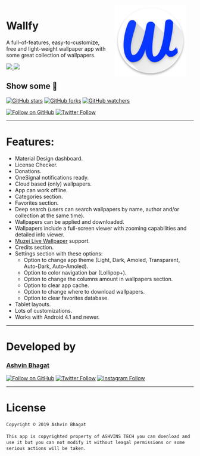 <img src="https://raw.githubusercontent.com/ashvinstech/Website-Resources/master/web_hi_res_512.png" width="192" align="right" hspace="20" />

Wallfy
======


A full-of-features, easy-to-customize, free and light-weight wallpaper app with some great collection of wallpapers.

<a target="_blank" href="https://play.google.com/store/apps/details?id=com.ashvinstech.wallfy">
<img src="https://upload.wikimedia.org/wikipedia/commons/thumb/c/cd/Get_it_on_Google_play.svg/1280px-Get_it_on_Google_play.svg.png" width="200"/>
</a>

<a target="_blank" href="https://paypal.me/ashvinstech?locale.x=en_GB">
<img src="https://jahirfiquitiva.com/share/support_my_work.svg?maxAge=432000" width="200"/>
</a>

## Show some  :blue_heart:
[![GitHub stars](https://img.shields.io/github/stars/jahirfiquitiva/Frames.svg?style=social&label=Star)](https://github.com/ashvinstech/Website-Resources)
[![GitHub forks](https://img.shields.io/github/forks/jahirfiquitiva/Frames.svg?style=social&label=Fork)](https://github.com/ashvinstech/Website-Resources/fork)
[![GitHub watchers](https://img.shields.io/github/watchers/jahirfiquitiva/Frames.svg?style=social&label=Watch)](https://github.com/ashvinstech/Website-Resources)

[![Follow on GitHub](https://img.shields.io/github/followers/jahirfiquitiva.svg?style=social&label=Follow)](https://github.com/ashvinstech)
[![Twitter Follow](https://img.shields.io/twitter/follow/jahirfiquitiva.svg?style=social)](https://twitter.com/ashvinstech)


---


# Features:
- Material Design dashboard.
- License Checker.
- Donations.
- OneSignal notifications ready.
- Cloud based (only) wallpapers.
- App can work offline.
- Categories section.
- Favorites section.
- Deep search (users can search wallpapers by name, author and/or collection at the same time).
- Wallpapers can be applied and downloaded.
- Wallpapers include a full-screen viewer with zooming capabilities and detailed info viewer.
- [Muzei Live Wallpaper](http://muzei.co/) support.
- Credits section.
- Settings section with these options:
	- Option to change app theme (Light, Dark, Amoled, Transparent, Auto-Dark, Auto-Amoled).
	- Option to color navigation bar (Lollipop+).
	- Option to change the columns amount in wallpapers section.
	- Option to clear app cache.
	- Option to change where to download wallpapers.
	- Option to clear favorites database.
- Tablet layouts.
- Lots of customizations.
- Works with Android 4.1 and newer.


---

# Developed by

### [Ashvin Bhagat](http://ashvinstech.ml/)

[![Follow on GitHub](https://img.shields.io/github/followers/jahirfiquitiva.svg?style=social&label=Follow)](https://github.com/ashvinstech)
[![Twitter Follow](https://img.shields.io/twitter/follow/jahirfiquitiva.svg?style=social)](https://twitter.com/ashvinstech)
[![Instagram Follow](http://www.transparentpng.com/thumb/logo-instagram/z75gfy-instagram-logo-png.png)](https://www.instagram.com/wallfy.app/)


---

# License

	Copyright © 2019 Ashvin Bhagat

	This app is copyrighted property of ASHVINS TECH you can doenload and use it but you can not modify it without leagal permissions or some serious actions will be taken.
